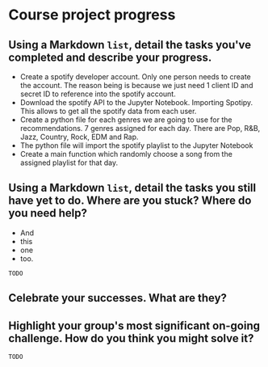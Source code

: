 # Course project progress

## Using a Markdown `list`, detail the tasks you've completed and describe your progress.

* Create a spotify developer account. Only one person needs to create the account. The reason being is because we just need 1 client ID and secret ID to reference into the spotify account. 
* Download the spotify API to the Jupyter Notebook. Importing Spotipy. This allows to get all the spotify data from each user. 
* Create a python file for each genres we are going to use for the recommendations. 7 genres assigned for each day. There are Pop, R&B, Jazz, Country, Rock, EDM and Rap. 
* The python file will import the spotify playlist to the Jupyter Notebook 
* Create a main function which randomly choose a song from the assigned playlist for that day. 


## Using a Markdown `list`, detail the tasks you still have yet to do. Where are you stuck? Where do you need help?

* And
* this
* one
* too.

`TODO`

## Celebrate your successes. What are they?



## Highlight your group's most significant on-going challenge. How do you think you might solve it?

`TODO`